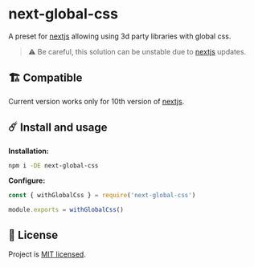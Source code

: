 # next-global-css

A preset for [nextjs][nextjs] allowing using 3d party libraries with global css.

> ⚠️ Be careful, this solution can be unstable due to [nextjs][nextjs] updates.

## 🏗 Compatible

Current version works only for 10th version of [nextjs][nextjs].

## ☄️ Install and usage

**Installation:**

```sh
npm i -DE next-global-css
```

**Configure:**

```js
const { withGlobalCss } = require('next-global-css')

module.exports = withGlobalCss()
```

## 📜 License

Project is [MIT licensed](https://github.com/yarastqt/next-global-css/blob/master/license.md).

[nextjs]: https://nextjs.org/
